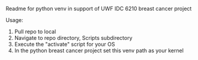 Readme for python venv in support of UWF IDC 6210 breast cancer project

Usage:
1. Pull repo to local
2. Navigate to repo directory, Scripts subdirectory
3. Execute the "activate" script for your OS
4. In the python breast cancer project set this venv path as your kernel
